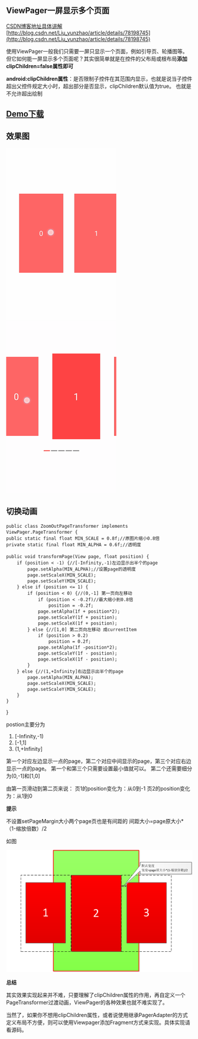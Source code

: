 ## ViewPager一屏显示多个页面 ##

[CSDN博客地址具体讲解](http://blog.csdn.net/Liu_yunzhao/article/details/78198745)
[http://blog.csdn.net/Liu_yunzhao/article/details/78198745](http://blog.csdn.net/Liu_yunzhao/article/details/78198745)

使用ViewPager一般我们只需要一屏只显示一个页面，例如引导页、轮播图等。但它如何能一屏显示多个页面呢？其实很简单就是在控件的父布局或根布局**添加clipChildren=false属性即可**

**android:clipChildren属性**：是否限制子控件在其范围内显示，也就是说当子控件超出父控件规定大小时，超出部分是否显示，clipChildren默认值为true。 也就是不允许超出绘制


## **[Demo下载](https://github.com/liuyunzhao/ViewPageGallery/blob/master/git/app.apk)** ##

## 效果图 ##

![](https://github.com/liuyunzhao/ViewPageGallery/blob/master/git/v_all.gif)
![](https://github.com/liuyunzhao/ViewPageGallery/blob/master/git/v_all_fr.gif)

## 切换动画 ##
    public class ZoomOutPageTransformer implements ViewPager.PageTransformer {
    public static final float MIN_SCALE = 0.8f;//原图片缩小0.8倍
    private static final float MIN_ALPHA = 0.6f;//透明度

    public void transformPage(View page, float position) {
        if (position < -1) {//[-Infinity,-1)左边显示出半个的page
            page.setAlpha(MIN_ALPHA);//设置page的透明度
            page.setScaleX(MIN_SCALE);
            page.setScaleY(MIN_SCALE);
        } else if (position <= 1) {
            if (position < 0) {//(0,-1] 第一页向左移动
                if (position < -0.2f)//最大缩小到0.8倍
                    position = -0.2f;
                page.setAlpha(1f + position*2);
                page.setScaleY(1f + position);
                page.setScaleX(1f + position);
            } else {//[1,0] 第二页向左移动 成currentItem
                if (position > 0.2)
                    position = 0.2f;
                page.setAlpha(1f -position*2);
                page.setScaleY(1f - position);
                page.setScaleX(1f - position);
            }
        } else {//(1,+Infinity]右边显示出半个的page
            page.setAlpha(MIN_ALPHA);
            page.setScaleX(MIN_SCALE);
            page.setScaleY(MIN_SCALE);
        }
    }
}

postion主要分为

1. [-Infinity,-1)
2. [-1,1]
3. (1,+Infinity]

第一个对应左边显示一点的page，第二个对应中间显示的page，第三个对应右边显示一点的page。
第一个和第三个只需要设置最小值就可以。
第二个还需要细分为(0,-1]和[1,0]

由第一页滑动到第二页来说：
页1的position变化为：从0到-1
页2的position变化为：从1到0

**提示**

不设置setPageMargin大小两个page页也是有间距的
间距大小=page原大小*（1-缩放倍数）/2

如图

![](https://github.com/liuyunzhao/ViewPageGallery/blob/master/git/11.png)


**总结**

其实效果实现起来并不难，只要理解了clipChildren属性的作用，再自定义一个PageTransformer过渡动画，ViewPager的各种效果也就不难实现了。

当然了，如果你不想用clipChildren属性，或者说使用继承PagerAdapter的方式定义布局不方便，则可以使用Viewpager添加Fragment方式来实现。具体实现请看源码。

